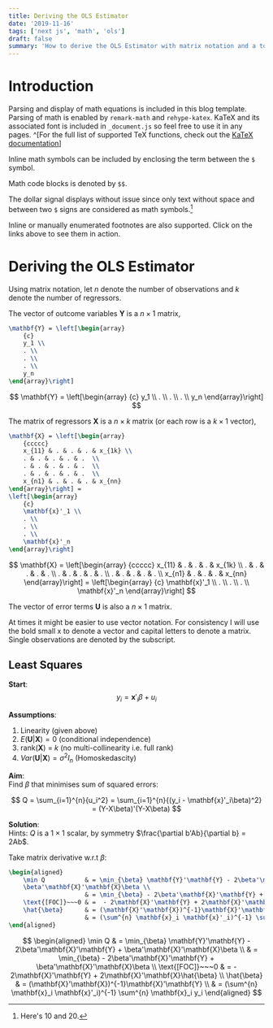```yaml
---
title: Deriving the OLS Estimator
date: '2019-11-16'
tags: ['next js', 'math', 'ols']
draft: false
summary: 'How to derive the OLS Estimator with matrix notation and a tour of math typesetting using markdown with the help of KaTeX.'
---
```


# Introduction

Parsing and display of math equations is included in this blog template. Parsing of math is enabled by `remark-math` and `rehype-katex`.
KaTeX and its associated font is included in `_document.js` so feel free to use it in any pages.
^[For the full list of supported TeX functions, check out the [KaTeX documentation](https://katex.org/docs/supported.html)]

Inline math symbols can be included by enclosing the term between the `$` symbol.

Math code blocks is denoted by `$$`.

The dollar signal displays without issue since only text without space and between two `$` signs are considered as math symbols.[^2]

Inline or manually enumerated footnotes are also supported. Click on the links above to see them in action.

[^2]: Here's $10$ and $20$.

# Deriving the OLS Estimator

Using matrix notation, let $n$ denote the number of observations and $k$ denote the number of regressors.

The vector of outcome variables $\mathbf{Y}$ is a $n \times 1$ matrix,

```tex
\mathbf{Y} = \left[\begin{array}
	{c}
	y_1 \\
	. \\
	. \\
	. \\
	y_n
\end{array}\right]
```

$$
\mathbf{Y} = \left[\begin{array}
	{c}
	y_1 \\
	. \\
	. \\
	. \\
	y_n
\end{array}\right]
$$

The matrix of regressors $\mathbf{X}$ is a $n \times k$ matrix (or each row is a $k \times 1$ vector),

```latex
\mathbf{X} = \left[\begin{array}
	{ccccc}
	x_{11} & . & . & . & x_{1k} \\
	. & . & . & . & .  \\
	. & . & . & . & .  \\
	. & . & . & . & .  \\
	x_{n1} & . & . & . & x_{nn}
\end{array}\right] =
\left[\begin{array}
	{c}
	\mathbf{x}'_1 \\
	. \\
	. \\
	. \\
	\mathbf{x}'_n
\end{array}\right]
```

$$
\mathbf{X} = \left[\begin{array}
	{ccccc}
	x_{11} & . & . & . & x_{1k} \\
	. & . & . & . & .  \\
	. & . & . & . & .  \\
	. & . & . & . & .  \\
	x_{n1} & . & . & . & x_{nn}
\end{array}\right] =
\left[\begin{array}
	{c}
	\mathbf{x}'_1 \\
	. \\
	. \\
	. \\
	\mathbf{x}'_n
\end{array}\right]
$$

The vector of error terms $\mathbf{U}$ is also a $n \times 1$ matrix.

At times it might be easier to use vector notation. For consistency I will use the bold small x to denote a vector and capital letters to denote a matrix. Single observations are denoted by the subscript.

## Least Squares

**Start**:  
$$y_i = \mathbf{x}'_i \beta + u_i$$

**Assumptions**:

1. Linearity (given above)
2. $E(\mathbf{U}|\mathbf{X}) = 0$ (conditional independence)
3. rank($\mathbf{X}$) = $k$ (no multi-collinearity i.e. full rank)
4. $Var(\mathbf{U}|\mathbf{X}) = \sigma^2 I_n$ (Homoskedascity)

**Aim**:  
Find $\beta$ that minimises sum of squared errors:

$$
Q = \sum_{i=1}^{n}{u_i^2} = \sum_{i=1}^{n}{(y_i - \mathbf{x}'_i\beta)^2} = (Y-X\beta)'(Y-X\beta)
$$

**Solution**:  
Hints: $Q$ is a $1 \times 1$ scalar, by symmetry $\frac{\partial b'Ab}{\partial b} = 2Ab$.

Take matrix derivative w.r.t $\beta$:

```tex
\begin{aligned}
	\min Q           & = \min_{\beta} \mathbf{Y}'\mathbf{Y} - 2\beta'\mathbf{X}'\mathbf{Y} +
	\beta'\mathbf{X}'\mathbf{X}\beta \\
	                 & = \min_{\beta} - 2\beta'\mathbf{X}'\mathbf{Y} + \beta'\mathbf{X}'\mathbf{X}\beta \\
	\text{[FOC]}~~~0 & =  - 2\mathbf{X}'\mathbf{Y} + 2\mathbf{X}'\mathbf{X}\hat{\beta}                  \\
	\hat{\beta}      & = (\mathbf{X}'\mathbf{X})^{-1}\mathbf{X}'\mathbf{Y}                              \\
	                 & = (\sum^{n} \mathbf{x}_i \mathbf{x}'_i)^{-1} \sum^{n} \mathbf{x}_i y_i
\end{aligned}
```

$$
\begin{aligned}
	\min Q           & = \min_{\beta} \mathbf{Y}'\mathbf{Y} - 2\beta'\mathbf{X}'\mathbf{Y} +
	\beta'\mathbf{X}'\mathbf{X}\beta \\
	                 & = \min_{\beta} - 2\beta'\mathbf{X}'\mathbf{Y} + \beta'\mathbf{X}'\mathbf{X}\beta \\
	\text{[FOC]}~~~0 & =  - 2\mathbf{X}'\mathbf{Y} + 2\mathbf{X}'\mathbf{X}\hat{\beta}                  \\
	\hat{\beta}      & = (\mathbf{X}'\mathbf{X})^{-1}\mathbf{X}'\mathbf{Y}                              \\
	                 & = (\sum^{n} \mathbf{x}_i \mathbf{x}'_i)^{-1} \sum^{n} \mathbf{x}_i y_i
\end{aligned}
$$
